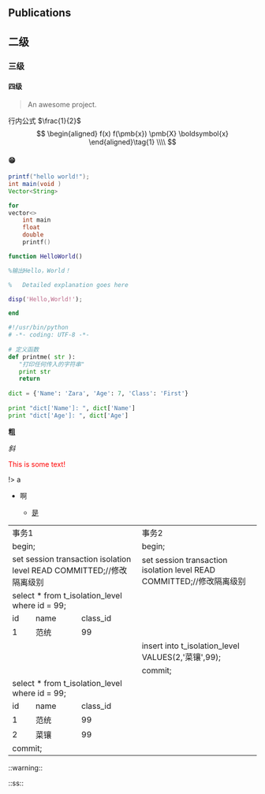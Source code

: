 ## Publications

## 二级

### 三级

#### 四级

> An awesome project.

行内公式 $\frac{1}{2}$
$$
\begin{aligned}
f(x) f(\pmb{x}) \pmb{X} \boldsymbol{x} 
\end{aligned}\tag{1}
\\\\ 
$$

#### 😁

```java
printf("hello world!");
int main(void )
Vector<String>
```

```cpp
for 
vector<>
    int main
    float
    double
	printf()
```

```matlab
function HelloWorld()

%输出Hello，World！

%   Detailed explanation goes here

disp('Hello,World!');

end
```

```python
#!/usr/bin/python
# -*- coding: UTF-8 -*-
 
# 定义函数
def printme( str ):
   "打印任何传入的字符串"
   print str
   return
 
dict = {'Name': 'Zara', 'Age': 7, 'Class': 'First'}
 
print "dict['Name']: ", dict['Name']
print "dict['Age']: ", dict['Age']
```

**粗**

*斜*

<font  color="red">This is some text!</font>

!> a

- 啊

  - [是](#四级)

<table>
	<tr >
	    <td  colspan="3">事务1</td>
	    <td  colspan="3">事务2</td>
	</tr>
	<tr >
	    <td  colspan="3">begin;</td>
	    <td  colspan="3">begin;</td>
	</tr>
    <tr >
	    <td  colspan="3">set session transaction isolation level READ COMMITTED;//修改隔离级别</td>
	    <td  colspan="3">set session transaction isolation level READ COMMITTED;//修改隔离级别</td>
	</tr>
	<tr >
	    <td colspan="3">select * from t_isolation_level where id = 99;</td>
	    <td rowspan="3" colspan="3"></td>
	</tr>
	<tr>
	    <td>id</th>
	    <td>name</th>
	    <td>class_id</th>  
	</tr>
	<tr>
	    <td>1</th>
	    <td>范统</th>
	    <td>99</th>  
	</tr>
<tr>
	    <td rowspan="2" colspan="3"></th> 
	    <td  colspan="3">insert into t_isolation_level VALUES(2,'菜镶',99);</th>  
	</tr>
	<tr >
	<td colspan="3">commit;</th>  
	</tr>
	<tr >
	    <td colspan="3">select * from t_isolation_level where id = 99;</td>
	    <td rowspan="4" colspan="3"></td>
	</tr>
	<tr>
	    <td>id</th>
	    <td>name</th>
	    <td>class_id</th>  
	</tr>
	<tr>
	    <td>1</th>
	    <td>范统</th>
	    <td>99</th> 
	    	<tr>
	    <td>2</th>
	    <td>菜镶</th>
	    <td>99</th>  
	    </tr>
	  <td colspan="3">commit;</th>  
	   <td rowspan="5" colspan="3"></td>
</table>
::warning::

::ss::